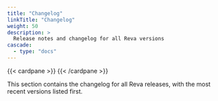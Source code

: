 ```yaml
---
title: "Changelog"
linkTitle: "Changelog"
weight: 50
description: >
  Release notes and changelog for all Reva versions
cascade:
  - type: "docs"
---
```


{{< cardpane >}}
{{< /cardpane >}}

This section contains the changelog for all Reva releases, with the most recent versions listed first.

